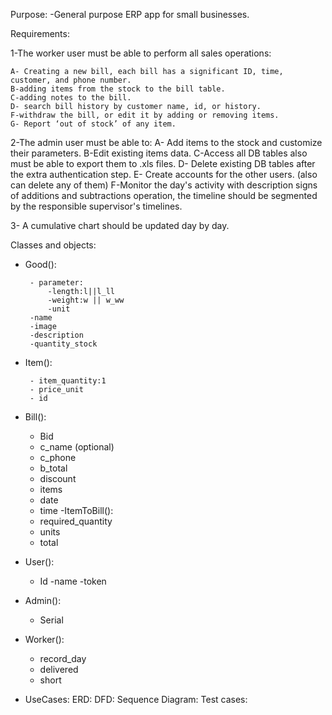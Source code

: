 

Purpose:
 -General purpose ERP app for small businesses.

Requirements:

1-The worker user must be able to perform all sales operations: 

	A- Creating a new bill, each bill has a significant ID, time, customer, and phone number.
 	B-adding items from the stock to the bill table.
	C-adding notes to the bill.
	D- search bill history by customer name, id, or history.
 	F-withdraw the bill, or edit it by adding or removing items.
	G- Report ‘out of stock’ of any item.
2-The admin user must be able to:
    A- Add items to the stock and customize their parameters.
    B-Edit existing items data.
    C-Access all DB tables also must be able to export them to .xls files.
    D- Delete existing DB tables after the extra authentication step.
    E- Create accounts for the other users. (also can delete any of them)
    F-Monitor the day's activity with description signs of additions and subtractions operation, the timeline should be segmented by the responsible supervisor's timelines.

3- A cumulative chart should be updated day by day.

Classes and objects:
 - Good():

        - parameter: 
            -length:l||l_ll
            -weight:w || w_ww
            -unit 
        -name
        -image
        -description
        -quantity_stock
    

 - Item():
 
        - item_quantity:1 
        - price_unit
        - id
        
        
- Bill():
	- Bid
 	- c_name (optional)
  	- c_phone
   	- b_total
	- discount
 	- items
  	- date
   	- time
-ItemToBill():
	- required_quantity
	- units
	- total
- User():
  	- Id
   	-name
   	-token
  	  
- Admin():
	- Serial
- Worker():
  	- record_day
  	- delivered
  	- short

    
- UseCases:
ERD:
DFD:
Sequence Diagram:
Test  cases:
